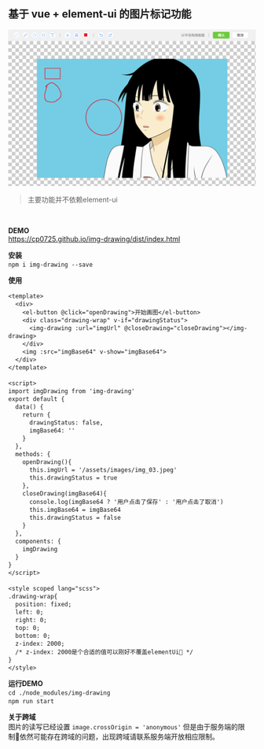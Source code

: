 ## 基于 vue + element-ui 的图片标记功能

![](./public/assets/images/banner.png)

> 主要功能并不依赖element-ui

<br/>

**DEMO**     
https://cp0725.github.io/img-drawing/dist/index.html

**安装**   
`npm i img-drawing --save`   

**使用**
```
<template>
  <div>
    <el-button @click="openDrawing">开始画图</el-button>
    <div class="drawing-wrap" v-if="drawingStatus">
      <img-drawing :url="imgUrl" @closeDrawing="closeDrawing"></img-drawing>
    </div>
    <img :src="imgBase64" v-show="imgBase64">
  </div>
</template>

<script>
import imgDrawing from 'img-drawing'
export default {
  data() {
    return {
      drawingStatus: false,
      imgBase64: ''
    }
  },
  methods: {
    openDrawing(){
      this.imgUrl = '/assets/images/img_03.jpeg'
      this.drawingStatus = true
    },
    closeDrawing(imgBase64){
      console.log(imgBase64 ? '用户点击了保存' : '用户点击了取消')
      this.imgBase64 = imgBase64
      this.drawingStatus = false      
    }
  },
  components: {
    imgDrawing
  }
}
</script>

<style scoped lang="scss">
.drawing-wrap{
  position: fixed;
  left: 0;
  right: 0;
  top: 0; 
  bottom: 0; 
  z-index: 2000;
  /* z-index: 2000是个合适的值可以刚好不覆盖elementUi */
}
</style>
```

**运行DEMO**  
`cd ./node_modules/img-drawing`  
`npm run start`

**关于跨域**     
图片的读写已经设置 `image.crossOrigin = 'anonymous'` 但是由于服务端的限制依然可能存在跨域的问题，出现跨域请联系服务端开放相应限制。